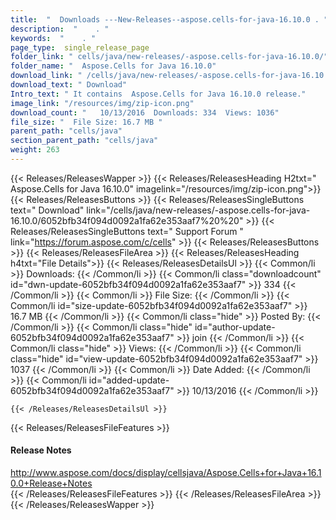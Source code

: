 ```yaml
---
title:  "  Downloads ---New-Releases--aspose.cells-for-java-16.10.0 . " 
description:  "    . " 
keywords:  "    . " 
page_type:  single_release_page
folder_link: " cells/java/new-releases/-aspose.cells-for-java-16.10.0/"
folder_name: "  Aspose.Cells for Java 16.10.0"
download_link: " /cells/java/new-releases/-aspose.cells-for-java-16.10.0/6052bfb34f094d0092a1fa62e353aaf7"
download_text: " Download"
Intro_text: " It contains  Aspose.Cells for Java 16.10.0 release."
image_link: "/resources/img/zip-icon.png"
download_count: "   10/13/2016  Downloads: 334  Views: 1036"
file_size: "  File Size: 16.7 MB "
parent_path: "cells/java"
section_parent_path: "cells/java"
weight: 263
---
```


{{< Releases/ReleasesWapper >}}
  {{< Releases/ReleasesHeading H2txt="  Aspose.Cells for Java 16.10.0" imagelink="/resources/img/zip-icon.png">}}
  {{< Releases/ReleasesButtons >}}
    {{< Releases/ReleasesSingleButtons text=" Download" link="/cells/java/new-releases/-aspose.cells-for-java-16.10.0/6052bfb34f094d0092a1fa62e353aaf7%20%20" >}}
    {{< Releases/ReleasesSingleButtons text=" Support Forum " link="https://forum.aspose.com/c/cells" >}}
  {{< Releases/ReleasesButtons >}}
  {{< Releases/ReleasesFileArea >}}
    {{< Releases/ReleasesHeading h4txt="File Details">}}
    {{< Releases/ReleasesDetailsUl >}}
            {{< Common/li  >}} Downloads: {{< /Common/li >}} 
      {{< Common/li class="downloadcount" id="dwn-update-6052bfb34f094d0092a1fa62e353aaf7" >}} 334 {{< /Common/li >}} 
      {{< Common/li  >}} File Size: {{< /Common/li >}} 
      {{< Common/li id="size-update-6052bfb34f094d0092a1fa62e353aaf7" >}} 16.7 MB {{< /Common/li >}} 
      {{< Common/li  class="hide" >}} Posted By: {{< /Common/li >}} 
      {{< Common/li class="hide" id="author-update-6052bfb34f094d0092a1fa62e353aaf7" >}} join {{< /Common/li >}} 
      {{< Common/li class="hide"  >}} Views: {{< /Common/li >}} 
      {{< Common/li class="hide" id="view-update-6052bfb34f094d0092a1fa62e353aaf7" >}} 1037 {{< /Common/li >}} 
      {{< Common/li  >}} Date Added: {{< /Common/li >}} 
      {{< Common/li id="added-update-6052bfb34f094d0092a1fa62e353aaf7" >}} 10/13/2016 {{< /Common/li >}} 

    {{< /Releases/ReleasesDetailsUl >}}

  {{< Releases/ReleasesFileFeatures >}}
      <h4>Release Notes</h4><div><a href="http://www.aspose.com/docs/display/cellsjava/Aspose.Cells+for+Java+16.10.0+Release+Notes">http://www.aspose.com/docs/display/cellsjava/Aspose.Cells+for+Java+16.10.0+Release+Notes</a></div>
  {{< /Releases/ReleasesFileFeatures >}}
 {{< /Releases/ReleasesFileArea >}}
{{< /Releases/ReleasesWapper >}}


